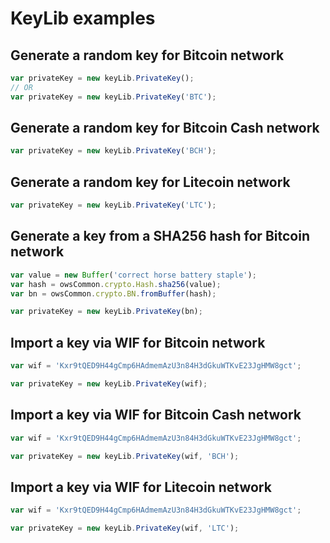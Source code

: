 # KeyLib examples

## Generate a random key for Bitcoin network
```javascript
var privateKey = new keyLib.PrivateKey();
// OR
var privateKey = new keyLib.PrivateKey('BTC');
```

## Generate a random key for Bitcoin Cash network
```javascript
var privateKey = new keyLib.PrivateKey('BCH');
```

## Generate a random key for Litecoin network
```javascript
var privateKey = new keyLib.PrivateKey('LTC');
```

## Generate a key from a SHA256 hash for Bitcoin network
```javascript
var value = new Buffer('correct horse battery staple');
var hash = owsCommon.crypto.Hash.sha256(value);
var bn = owsCommon.crypto.BN.fromBuffer(hash);

var privateKey = new keyLib.PrivateKey(bn);
```

## Import a key via WIF for Bitcoin network
```javascript
var wif = 'Kxr9tQED9H44gCmp6HAdmemAzU3n84H3dGkuWTKvE23JgHMW8gct';

var privateKey = new keyLib.PrivateKey(wif);
```
## Import a key via WIF for Bitcoin Cash network
```javascript
var wif = 'Kxr9tQED9H44gCmp6HAdmemAzU3n84H3dGkuWTKvE23JgHMW8gct';

var privateKey = new keyLib.PrivateKey(wif, 'BCH');
```
## Import a key via WIF for Litecoin network
```javascript
var wif = 'Kxr9tQED9H44gCmp6HAdmemAzU3n84H3dGkuWTKvE23JgHMW8gct';

var privateKey = new keyLib.PrivateKey(wif, 'LTC');
```
